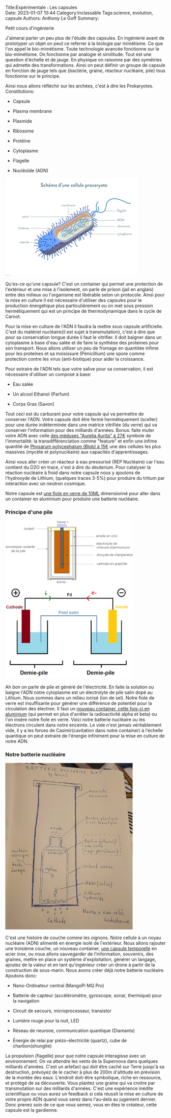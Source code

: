 ﻿Title:Expérimentale : Les capsules  
Date: 2023-01-07 10:44
Category:Inclassable
Tags:science, evolution, capsule
Authors: Anthony Le Goff
Summary:

Petit cours d'ingénierie  

J'aimerai parler un peu plus de l'étude des capsules. En ingénierie avant de prototyper un objet on peut ce referrer à la biologie par mimétisme. Ce que l'on appel le bio-mimétisme. Toute technologie avancée fonctionne sur le bio-mimétisme. On fonctionne par analogie et similitude. Tout est une question d'échelle et de jauge. En physique on raisonne par des symétries qui admette des transformations. Ainsi on peut définir un groupe de capsule en fonction de jauge tels que {bactérie, graine, réacteur nucléaire, pile} tous fonctionne sur le principe.  

Ainsi nous allons réfléchir sur les archées, c'est à dire les Prokaryotes. Constitutions:  

*   Capsule  
    
*   Plasma membrane  
    
*   Plasmide  
    
*   Ribosome  
    
*   Protéine  
    
*   Cytoplasme  
    
*   Flagelle  
    
*   Nucléoïde (ADN)  
    
![Procaryote](/images/procaryote.png)

Qu'es-ce qu'une capsule? C'est un container qui permet une protection de l'extérieur et une mise à l'isolement, on parle de prison (jail en anglais) entre des milieux ou l'organisme est libérable selon un protocole. Ainsi pour la mise en culture il est nécessaire d'utiliser des capsules pour le production énergétique plus particulièrement ou on met sous pression hermétiquement qui est un principe de thermodynamique dans le cycle de Carnot.  

Pour la mise en culture de l'ADN il faudra la mettre sous capsule artificielle. C'est du matériel nucléaire(il est sujet à transmutation), c'est à dire que pour sa conservation longue durée il faut le vitrifier. Il doit baigner dans un cytoplasme à base d'eau salée et de faire la synthèse des proteines pour son transport. Nous allons utiliser un peu de fromage en quantitée infime pour les proteines et sa moisissure (Pénicillium) une spore comme protection contre les virus (anti-biotique) pour aider la croissance.  

Pour extraire de l'ADN tels que votre salive pour sa conservation, il est nécessaire d'utiliser un composé à base:  

*   Eau salée  
    
*   Un alcool Ethanol (Parfum)  
    
*   Corps Gras (Savon)  
    

Tout ceci est du carburant pour votre capsule qui va permettre de conserver l'ADN. Votre capsule doit être fermé hermétiquement (sceller) pour une durée indéterminée dans une matrice vitrifiée (du verre) qui va conserver l'information pour des milliards d'années. Bonus: faite muter votre ADN avec celle [des méduses "Aurelia Aurita" à 27€](https://www.recifart.com/fr/meduses/1310-meduse-aurelia-aurita-meduses-recifart.html) symbole de l'immortalité: la transdifférenciation comme "feature" et enfin une infime quantité de [Physarum polycephalum (Blob) à 15€](https://adopteunblob.fr/boutique-de-physarum-polycephalum-acheter-un-blob/Deux-scl%C3%A9rotes-seules-de-notre-blob-japonais-p363791811) une des cellules les plus massives (mycète et polynucléaire) aux capacités d'apprentissages. 

Ainsi vous aller créer un réacteur à eau pressurisé (REP Nucléaire) car l'eau contient du D2O en trace, c'est à dire du deuterium. Pour catalyser la réaction nucléaire à froid dans notre capsule nous y ajoutons de l'hydroxyde de Lithium, (quelques traces 3-5%) pour produire du tritium par interaction avec un neutron cosmique.  

Notre capsule est [une fiole en verre de 10ML](https://www.amazon.fr/Hyber-Cara-transparent-bouteilles-d%C3%A9chantillons/dp/B089RKCFGQ/ref=sr_1_15?__mk_fr_FR=%C3%85M%C3%85%C5%BD%C3%95%C3%91&crid=3NUSLGTYV19V1&keywords=fiole%2Bverre%2B10ml&qid=1673080243&sprefix=fiole%2Bverre%2B10ml%2Caps%2C116&sr=8-15&th=1) dimensionné pour aller dans un container en aluminium pour produire une batterie nucléaire.  

### Principe d'une pile

![pile](/images/pile.jpg)
![pile2](/images/pile2.png)

Ah bon on parle de pile et généré de l'électricité. En faite la solution ou baigne l'ADN notre cytoplasme est un électrolyte de pile salin dopé au Lithium. Nous sommes dans un milieu ionisé (ion de sel). Notre fiole de verre est insuffisante pour générer une différence de potentiel pour la circulation des électron. Il faut un [nouveau container, cette fois-ci en aluminium](https://www.amazon.fr/Porte-Cl%C3%A9s-Aluminium-Mini-bouteille-Imperm%C3%A9able-M%C3%A9dicament/dp/B09BL2DGKG/ref=sr_1_11?__mk_fr_FR=%C3%85M%C3%85%C5%BD%C3%95%C3%91&crid=1D12I2SQGF8NV&keywords=pilule+bouteille+aluminium&qid=1673081560&sprefix=pillule+bouteille+aluminium%2Caps%2C93&sr=8-11) (qui permet en plus d'arrêter la radioactivité alpha et beta) ou l'on insère notre fiole en verre. Voici notre batterie nucléaire ou les électrons circulent dans notre enceinte. Le vide n'est jamais véritablement vide, il y a les forces de Casimir(cavitation dans notre container) à l'échelle quantique on peut extraire de l'énergie infiniment pour la mise en culture de notre ADN.  

### Notre batterie nucléaire

![batterie](/images/batterie.jpg)

C'est une histoire de couche comme les oignons. Notre cellule à un noyau nucléaire (ADN) alimenté en énergie isolé de l'extérieur. Nous allons rajouter une troisième couche, un nouveau container, [une capsule temporelle](https://www.amazon.fr/Capsule-Anti-Corrosion-Inoxydable-Conteneur-Nourriture/dp/B0792VZBDJ/ref=sr_1_6?__mk_fr_FR=%C3%85M%C3%85%C5%BD%C3%95%C3%91&crid=3D1L42MKMOOBF&keywords=capsule%2Btemporelle&qid=1673082040&sprefix=capsule%2Btemporelle%2Caps%2C97&sr=8-6&th=1) en acier inox, ou nous allons sauvegarder de l'information, souvenirs, des graines, mettre en place un système d'exploitation, générer un langage, ajoutez de la valeur et en tant qu'ingénieur créer un drone à partir de la construction de sous-marin. Nous avons créer déjà notre batterie nucléaire. Ajoutons donc:  

*   Nano-Ordinateur central (MangoPi MQ Pro)  
    
*   Batterie de capteur (accéléromètre, gyroscope, sonar, thermique) pour la navigation  
    
*   Circuit de secours, microprocesseur, transistor  
    
*   Lumière rouge pour la nuit, LED  
    
*   Réseau de neurone, communication quantique (Diamants)  
    
*   Énergie de relai par piézo-électricité (quartz), cube de charbon(shungite)  
    

La propulsion (flagelle) pour que notre capsule interagisse avec un environnement. On va attendre les vents de la Supernova dans quelques milliards d'années. C'est un artefact qui doit être caché sur Terre jusqu'à sa destruction, prévoyez de le cacher à plus de 200m d'altitude en prévision de la montée des eaux. L'endroit doit-être symbolique, riche en ressource, et protégé de sa découverte. Vous plantez une graine qui va croitre par transmutation sur des milliards d'années. C'est une expérience inédite scientifique ou vous aurez un feedback si cela réussit la mise en culture de votre propre ADN quand vous serez dans l'au-delà au jugement dernier. Donc prenez soin de ce que vous semez, vous en êtes le créateur, cette capsule est la gardienne.